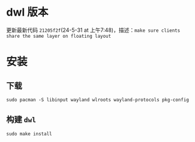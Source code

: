 # dwl 版本

更新最新代码 `21205f2f`(24-5-31 at 上午7:48)，描述：`make sure clients share the same layer on floating layout`

# 安装

## 下载

```shell
sudo pacman -S libinput wayland wlroots wayland-protocols pkg-config
```

## 构建 `dwl`

```shell
sudo make install
```